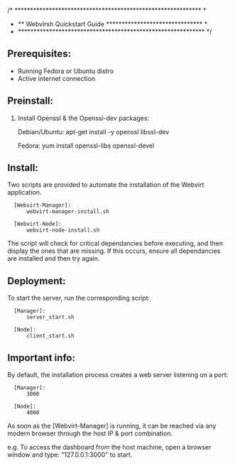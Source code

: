 /* ************************************************************ *
 * ** Webvirsh Quickstart Guide ******************************* *
 * ************************************************************ */

 Prerequisites: 
 -----------------

  - Running Fedora or Ubuntu distro
  - Active internet connection


 Preinstall:
 -----------------

 1) Install Openssl & the Openssl-dev packages:

      Debian/Ubuntu: 
          apt-get install -y openssl libssl-dev

      Fedora:
          yum install openssl-libs openssl-devel


 Install:
 -----------------

 Two scripts are provided to automate the installation of the Webvirt application.

      [Webvirt-Manager]: 
          webvirt-manager-install.sh

      [Webvirt-Node]:
          webvirt-node-install.sh


 The script will check for critical dependancies before executing, and then display the 
 ones that are missing.  If this occurs, ensure all dependancies are installed and then
 try again.


 Deployment:
 -----------------

 To start the server, run the corresponding script:

      [Manager]: 
          server_start.sh

      [Node]:
          client_start.sh


 Important info: 
 -----------------

 By default, the installation process creates a web server listening on a port:

      [Manager]: 
          3000

      [Node]:
          4000

 As soon as the [Webvirt-Manager] is running, it can be reached via any modern browser
 through the host IP & port combination. 

   e.g. 
     To access the dashboard from the host machine, open a browser window
     and type: "127.0.0.1:3000" to start.